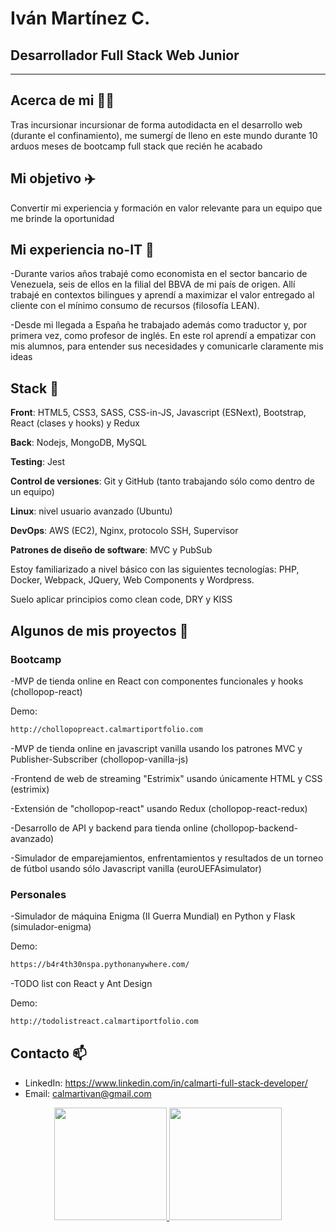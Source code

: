 # Iván Martínez C.  
## Desarrollador Full Stack Web Junior

---

## Acerca de mi :raising_hand_man:

Tras incursionar incursionar de forma autodidacta en el desarrollo web (durante el confinamiento), me sumergí de lleno en este mundo durante 10 arduos meses de bootcamp full stack que recién he acabado

## Mi objetivo :airplane:
Convertir mi experiencia y formación en valor relevante para un equipo que me brinde la oportunidad 
 
## Mi experiencia no-IT :bank:

-Durante varios años trabajé como economista en el sector bancario de Venezuela, seis de ellos en la filial del BBVA de mi país de origen. 
Allí trabajé en contextos bilingues y aprendí a maximizar el valor entregado al cliente con el mínimo consumo de recursos 
(filosofía LEAN). 

-Desde mi llegada a España he trabajado además como traductor y, por primera vez, como profesor de inglés. En este rol aprendí a empatizar con mis alumnos, para entender sus necesidades y comunicarle claramente mis ideas

## Stack :martial_arts_uniform:

**Front**: HTML5, CSS3, SASS, CSS-in-JS, Javascript (ESNext), Bootstrap, React (clases y hooks) y Redux

**Back**: Nodejs, MongoDB, MySQL

**Testing**: Jest

**Control de versiones**: Git y GitHub (tanto trabajando sólo como dentro de un equipo)

**Linux**: nivel usuario avanzado (Ubuntu)

**DevOps**: AWS (EC2), Nginx, protocolo SSH, Supervisor  

**Patrones de diseño de software**: MVC y PubSub

Estoy familiarizado a nivel básico con las siguientes tecnologías: PHP, Docker, Webpack, JQuery, Web Components y Wordpress.

Suelo aplicar principios como clean code, DRY y KISS


## Algunos de mis proyectos :mega: 

### Bootcamp
-MVP de tienda online en React con componentes funcionales y hooks (chollopop-react)

Demo:

```sh
http://chollopopreact.calmartiportfolio.com
```

-MVP de tienda online en javascript vanilla usando los patrones MVC y Publisher-Subscriber (chollopop-vanilla-js)

-Frontend de web de streaming "Estrimix" usando únicamente HTML y CSS (estrimix)

-Extensión de "chollopop-react" usando Redux (chollopop-react-redux)

-Desarrollo de API y backend para tienda online (chollopop-backend-avanzado)

-Simulador de emparejamientos, enfrentamientos y resultados de un torneo de fútbol usando sólo Javascript vanilla (euroUEFAsimulator)

### Personales

-Simulador de máquina Enigma (II Guerra Mundial) en Python y Flask (simulador-enigma)

Demo:
```sh
https://b4r4th30nspa.pythonanywhere.com/
```

-TODO list con React y Ant Design

Demo:
```sh
http://todolistreact.calmartiportfolio.com
```

## Contacto  📫
- LinkedIn: https://www.linkedin.com/in/calmarti-full-stack-developer/
- Email: calmartivan@gmail.com

<!--**calmarti/calmarti** is a ✨ _special_ ✨ repository because its `README.md` (this file) appears on your GitHub profile.-->


<p align="center">
<a href="https://github.com/[calmarti]">
  <img height="180em" src="https://github-readme-stats-eight-theta.vercel.app/api?username=calmarti&show_icons=true&theme=algolia&include_all_commits=true&count_private=true"/>
  <img height="180em" src="https://github-readme-stats-eight-theta.vercel.app/api/top-langs/?username=calmarti&layout=compact&langs_count=8&theme=algolia"/>
</a>
</p>
